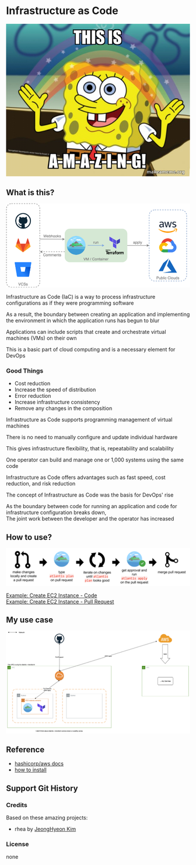 # Infrastructure as Code

![AMAZING](./99_Images/amazing.jpeg)

## What is this?

![introduce 1](./99_Images/introduce_1.png)

Infrastructure as Code (IaC) is a way to process infrastructure configurations as if they were programming software

As a result, the boundary between creating an application and implementing the environment in which the application runs has begun to blur

Applications can include scripts that create and orchestrate virtual machines (VMs) on their own

This is a basic part of cloud computing and is a necessary element for DevOps

### Good Things

* Cost reduction
* Increase the speed of distribution
* Error reduction
* Increase infrastructure consistency
* Remove any changes in the composition

Infrastructure as Code supports programming management of virtual machines

There is no need to manually configure and update individual hardware

This gives infrastructure flexibility, that is, repeatability and scalability

One operator can build and manage one or 1,000 systems using the same code

Infrastructure as Code offers advantages such as fast speed, cost reduction, and risk reduction

The concept of Infrastructure as Code was the basis for DevOps' rise

As the boundary between code for running an application and code for infrastructure configuration breaks down,  
The joint work between the developer and the operator has increased

## How to use?

![introduce 2](./99_Images/introduce_2.png)

[Example: Create EC2 Instance - Code](./Example/ec2.tf.backup)  
[Example: Create EC2 Instance - Pull Request](https://github.com/rhea-so-lab/Infrastructure-as-Code/pull/66)

## My use case

![my use case](./99_Images/my_use_case.png)

## Reference

* [hashicorp/aws docs](https://registry.terraform.io/providers/hashicorp/aws/latest/docs)
* [how to install](https://blog.naver.com/rhea31/222654945513)

## Support Git History

### Credits

Based on these amazing projects:

* rhea by [JeongHyeon Kim](https://github.com/rhea-so)

### License

none
